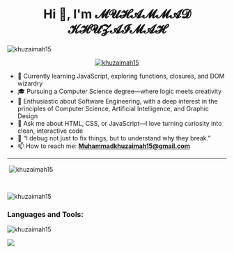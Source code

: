 <h1 align="center">Hi 👋, I'm 𝓜𝓤𝓗𝓐𝓜𝓜𝓐𝓓 𝓚𝓗𝓤𝓩𝓐𝓘𝓜𝓐𝓗</h1>

<p align="left"> <img src="https://komarev.com/ghpvc/?username=KHUZAIMAH15&label=Profile%20views&color=0e75b6&style=flat" alt="khuzaimah15" /> </p>

<p align="center"> <a href="https://github.com/ryo-ma/github-profile-trophy"><img src="https://github-profile-trophy.vercel.app/?username=KHUZAIMAH15" alt="khuzaimah15" /></a> </p>

- 🔭 Currently learning JavaScript, exploring functions, closures, and DOM wizardry  
- 🎓 Pursuing a Computer Science degree—where logic meets creativity
- 🌱 Enthusiastic about Software Engineering, with a deep interest in the principles of Computer Science, Artificial Intelligence, and Graphic Design
- 💬 Ask me about HTML, CSS, or JavaScript—I love turning curiosity into clean, interactive code  
- 🤔 “I debug not just to fix things, but to understand why they break.”  
- 📫 How to reach me: **Muhammadkhuzaimah15@gmail.com**
<hr/>
<p>&nbsp;<img align="center" src="https://github-readme-stats.vercel.app/api?username=KHUZAIMAH15&show_icons=true&locale=en" alt="khuzaimah15" /></p>
<br>
<p><img align="center" src="https://github-readme-streak-stats.herokuapp.com/?user=KHUZAIMAH15&" alt="khuzaimah15" /></p>
<h3 align="left" alt= "khuzaimah15">Languages and Tools:</h3>
<p align="left"><img src="https://skillicons.dev/icons?i=html,css,js,tailwindcss,git,vercel,netlify,figma" alt="khuzaimah15" /><img>                                                                               
<p><img align="left" src="https://github-readme-stats.vercel.app/api/top-langs/?username=khuzaimah15&layout=compact&hide_border=true&&langs_count=10&show_icons=true&theme=transparent" /></p>
